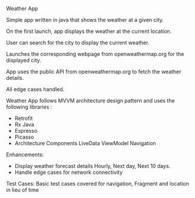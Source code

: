 Weather App

Simple app written in java that shows the weather at a given city.

On the first launch, app displays the weather at the current location.

User can search for the city to display the current weather.

Launches the corresponding webpage from openweathermap.org for the displayed city.

App uses the public API from openweathermap.org to fetch the weather details.

All edge cases handled.

Weather App follows MVVM architecture design pattern and uses the following libraries :
* Retrofit 
* Rx Java
* Espresso
* Picasso
* Architecture Components
 	LiveData
	ViewModel
	Navigation

Enhancements:
* Display weather forecast details Hourly, Next day, Next 10 days.
* Handle edge cases for network connectivity

Test Cases:
Basic test cases covered for navigation, Fragment and location in lieu of time
